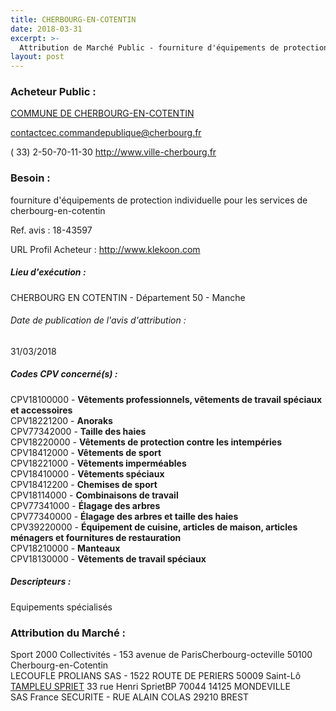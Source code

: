 ```yaml
---
title: CHERBOURG-EN-COTENTIN
date: 2018-03-31
excerpt: >-
  Attribution de Marché Public - fourniture d'équipements de protection individuelle pour les services de cherbourg-en-cotentin
layout: post
---
```


### Acheteur Public : 
<a href="/acheteur-133/siren-200056844"> COMMUNE DE CHERBOURG-EN-COTENTIN</a><br/>



contactcec.commandepublique@cherbourg.fr

( 33) 2-50-70-11-30
http://www.ville-cherbourg.fr
### Besoin :

fourniture d'équipements de protection individuelle pour les services de cherbourg-en-cotentin

Ref. avis : 18-43597

URL Profil Acheteur : http://www.klekoon.com

##### Lieu d'exécution :

CHERBOURG EN COTENTIN - Département 50 - Manche

###### Date de publication de l'avis d'attribution : 
31/03/2018

##### Codes CPV concerné(s) :
CPV18100000 - **Vêtements professionnels, vêtements de travail spéciaux et accessoires** <br/>
CPV18221200 - **Anoraks** <br/>
CPV77342000 - **Taille des haies** <br/>
CPV18220000 - **Vêtements de protection contre les intempéries** <br/>
CPV18412000 - **Vêtements de sport** <br/>
CPV18221000 - **Vêtements imperméables** <br/>
CPV18410000 - **Vêtements spéciaux** <br/>
CPV18412200 - **Chemises de sport** <br/>
CPV18114000 - **Combinaisons de travail** <br/>
CPV77341000 - **Élagage des arbres** <br/>
CPV77340000 - **Élagage des arbres et taille des haies** <br/>
CPV39220000 - **Équipement de cuisine, articles de maison, articles ménagers et fournitures de restauration** <br/>
CPV18210000 - **Manteaux** <br/>
CPV18130000 - **Vêtements de travail spéciaux** <br/>

##### Descripteurs :
Equipements spécialisés <br/>

### Attribution du Marché :
Sport 2000 Collectivités - 153 avenue de ParisCherbourg-octeville 50100 Cherbourg-en-Cotentin <br/>
LECOUFLE PROLIANS SAS - 1522 ROUTE DE PERIERS 50009 Saint-Lô <br/>
<a href="/entreprise-572/siren-543820914"> TAMPLEU SPRIET</a>    33 rue Henri SprietBP 70044 14125 MONDEVILLE <br/>
SAS France SECURITE - RUE ALAIN COLAS 29210 BREST <br/>
